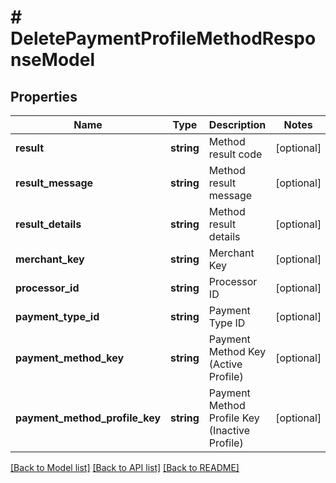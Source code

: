 # # DeletePaymentProfileMethodResponseModel

## Properties

Name | Type | Description | Notes
------------ | ------------- | ------------- | -------------
**result** | **string** | Method result code | [optional]
**result_message** | **string** | Method result message | [optional]
**result_details** | **string** | Method result details | [optional]
**merchant_key** | **string** | Merchant Key | [optional]
**processor_id** | **string** | Processor ID | [optional]
**payment_type_id** | **string** | Payment Type ID | [optional]
**payment_method_key** | **string** | Payment Method Key (Active Profile) | [optional]
**payment_method_profile_key** | **string** | Payment Method Profile Key (Inactive Profile) | [optional]

[[Back to Model list]](../../README.md#models) [[Back to API list]](../../README.md#endpoints) [[Back to README]](../../README.md)

